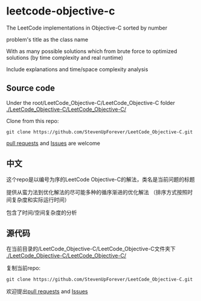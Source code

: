 # leetcode-objective-c

The LeetCode implementations in Objective-C sorted by number

problem's title as the class name

With as many possible solutions which from brute force to optimized solutions (by time complexity and real runtime)

Include explanations and time/space complexity analysis

## Source code

Under the root/LeetCode_Objective-C/LeetCode_Objective-C folder [./LeetCode_Objective-C/LeetCode_Objective-C/](https://github.com/StevenUpForever/LeetCode_Objective-C/tree/master/LeetCode_Objective-C/LeetCode_Objective-C)

Clone from this repo:

```git clone https://github.com/StevenUpForever/LeetCode_Objective-C.git```

[pull requests](https://github.com/StevenUpForever/LeetCode_Objective-C/pulls) and [Issues](https://github.com/StevenUpForever/LeetCode_Objective-C/issues) are welcome

## 中文

这个repo是以编号为序的LeetCode Objective-C的解法，类名是当前问题的标题

提供从蛮力法到优化解法的尽可能多种的循序渐进的优化解法 （排序方式按照时间复杂度和实际运行时间）

包含了时间/空间复杂度的分析

## 源代码

在当前目录的/LeetCode_Objective-C/LeetCode_Objective-C文件夹下 [./LeetCode_Objective-C/LeetCode_Objective-C/](https://github.com/StevenUpForever/LeetCode_Objective-C/tree/master/LeetCode_Objective-C/LeetCode_Objective-C)

复制当前repo:

```git clone https://github.com/StevenUpForever/LeetCode_Objective-C.git```

欢迎提出[pull requests](https://github.com/StevenUpForever/LeetCode_Objective-C/pulls) and [Issues](https://github.com/StevenUpForever/LeetCode_Objective-C/issues)
